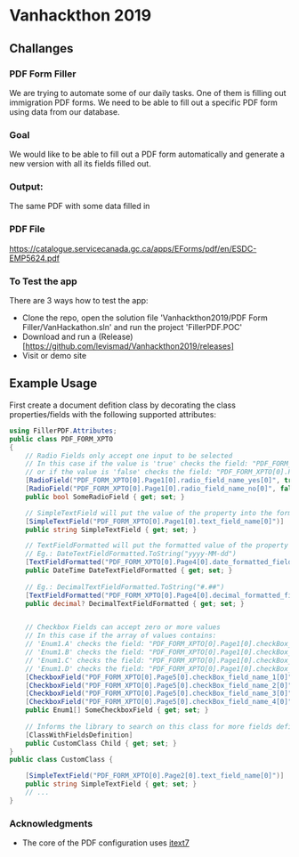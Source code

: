 # Vanhackthon 2019

## Challanges
### PDF Form Filler
We are trying to automate some of our daily tasks. One of them is filling out immigration PDF forms. We need to be able to fill out a specific PDF form using data from our database.

### Goal
We would like to be able to fill out a PDF form automatically and generate a new version with all its fields filled out.

### Output:
The same PDF with some data filled in

### PDF File
https://catalogue.servicecanada.gc.ca/apps/EForms/pdf/en/ESDC-EMP5624.pdf

### To Test the app

There are 3 ways how to test the app:
* Clone the repo, open the solution file 'Vanhackthon2019/PDF Form Filler/VanHackathon.sln' and run the project 'FillerPDF.POC' 
* Download and run a (Release) [https://github.com/levismad/Vanhackthon2019/releases]
* Visit or demo site
## Example Usage 
First create a document defition class by decorating the class properties/fields with the following supported attributes:
```c#
using FillerPDF.Attributes;
public class PDF_FORM_XPTO
{
    // Radio Fields only accept one input to be selected
    // In this case if the value is 'true' checks the field: "PDF_FORM_XPTO[0].Page1[0].radio_field_name_yes[0]"
    // or if the value is 'false' checks the field: "PDF_FORM_XPTO[0].Page1[0].radio_field_name_no[0]"
    [RadioField("PDF_FORM_XPTO[0].Page1[0].radio_field_name_yes[0]", true)]
    [RadioField("PDF_FORM_XPTO[0].Page1[0].radio_field_name_no[0]", false)]
    public bool SomeRadioField { get; set; }

    // SimpleTextField will put the value of the property into the form field "PDF_FORM_XPTO[0].Page1[0].text_field_name[0]"
    [SimpleTextField("PDF_FORM_XPTO[0].Page1[0].text_field_name[0]")]
    public string SimpleTextField { get; set; }

    // TextFieldFormatted will put the formatted value of the property into the form field "PDF_FORM_XPTO[0].Page1[0].text_field_name[0]"
    // Eg.: DateTextFieldFormatted.ToString("yyyy-MM-dd")
    [TextFieldFormatted("PDF_FORM_XPTO[0].Page4[0].date_formatted_field[0]", typeof(DateTime), "yyyy-MM-dd")]
    public DateTime DateTextFieldFormatted { get; set; }
    
    // Eg.: DecimalTextFieldFormatted.ToString("#.##")
    [TextFieldFormatted("PDF_FORM_XPTO[0].Page4[0].decimal_formatted_field[0]", typeof(decimal), "#.##")]
    public decimal? DecimalTextFieldFormatted { get; set; }


    // Checkbox Fields can accept zero or more values
    // In this case if the array of values contains: 
    // 'Enum1.A' checks the field: "PDF_FORM_XPTO[0].Page1[0].checkBox_field_name_1[0]"
    // 'Enum1.B' checks the field: "PDF_FORM_XPTO[0].Page1[0].checkBox_field_name_2[0]"
    // 'Enum1.C' checks the field: "PDF_FORM_XPTO[0].Page1[0].checkBox_field_name_3[0]"
    // 'Enum1.D' checks the field: "PDF_FORM_XPTO[0].Page1[0].checkBox_field_name_4[0]"
    [CheckboxField("PDF_FORM_XPTO[0].Page5[0].checkBox_field_name_1[0]", Enum1.A)]
    [CheckboxField("PDF_FORM_XPTO[0].Page5[0].checkBox_field_name_2[0]", Enum1.B)]
    [CheckboxField("PDF_FORM_XPTO[0].Page5[0].checkBox_field_name_3[0]", Enum1.C)]
    [CheckboxField("PDF_FORM_XPTO[0].Page5[0].checkBox_field_name_4[0]", Enum1.D)]
    public Enum1[] SomeCheckboxField { get; set; }
    
    // Informs the library to search on this class for more fields definition
    [ClassWithFieldsDefinition]
    public CustomClass Child { get; set; }
}
public class CustomClass {

    [SimpleTextField("PDF_FORM_XPTO[0].Page2[0].text_field_name[0]")]
    public string SimpleTextField { get; set; }
    // ...
}
```


### Acknowledgments

* The core of the PDF configuration uses [itext7](https://github.com/itext/itext7)
